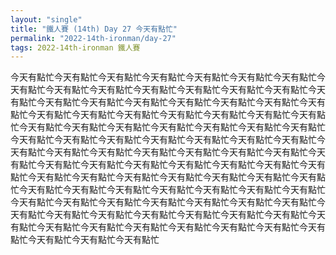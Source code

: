 ```yaml
---
layout: "single"
title: "鐵人賽 (14th) Day 27 今天有點忙"
permalink: "2022-14th-ironman/day-27"
tags: 2022-14th-ironman 鐵人賽
---
```


今天有點忙今天有點忙今天有點忙今天有點忙今天有點忙今天有點忙今天有點忙今天有點忙今天有點忙今天有點忙今天有點忙今天有點忙今天有點忙今天有點忙今天有點忙今天有點忙今天有點忙今天有點忙今天有點忙今天有點忙今天有點忙今天有點忙今天有點忙今天有點忙今天有點忙今天有點忙今天有點忙今天有點忙今天有點忙今天有點忙今天有點忙今天有點忙今天有點忙今天有點忙今天有點忙今天有點忙今天有點忙今天有點忙今天有點忙今天有點忙今天有點忙今天有點忙今天有點忙今天有點忙今天有點忙今天有點忙今天有點忙今天有點忙今天有點忙今天有點忙今天有點忙今天有點忙今天有點忙今天有點忙今天有點忙今天有點忙今天有點忙今天有點忙今天有點忙今天有點忙今天有點忙今天有點忙今天有點忙今天有點忙今天有點忙今天有點忙今天有點忙今天有點忙今天有點忙今天有點忙今天有點忙今天有點忙今天有點忙今天有點忙今天有點忙今天有點忙今天有點忙今天有點忙今天有點忙今天有點忙今天有點忙今天有點忙今天有點忙今天有點忙今天有點忙今天有點忙今天有點忙今天有點忙今天有點忙今天有點忙今天有點忙今天有點忙今天有點忙今天有點忙今天有點忙今天有點忙今天有點忙